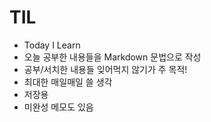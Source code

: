 # TIL
- Today I Learn
- 오늘 공부한 내용들을 Markdown 문법으로 작성
- 공부/서치한 내용들 잊어먹지 않기가 주 목적!
- 최대한 매일매일 쓸 생각
- 저장용
- 미완성 메모도 있음
